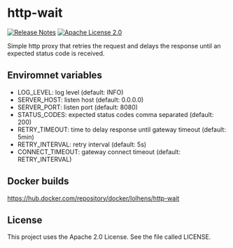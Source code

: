 # http-wait
[![Release Notes](https://img.shields.io/github/release/LolHens/http-wait.svg?maxAge=3600)](https://github.com/LolHens/http-wait/releases/latest)
[![Apache License 2.0](https://img.shields.io/github/license/LolHens/http-wait.svg?maxAge=3600)](https://www.apache.org/licenses/LICENSE-2.0)

Simple http proxy that retries the request and delays the response until an expected status code is received.

## Enviromnet variables
- LOG_LEVEL: log level (default: INFO)
- SERVER_HOST: listen host (default: 0.0.0.0)
- SERVER_PORT: listen port (default: 8080)
- STATUS_CODES: expected status codes comma separated (default: 200)
- RETRY_TIMEOUT: time to delay response until gateway timeout (default: 5min)
- RETRY_INTERVAL: retry interval (default: 5s)
- CONNECT_TIMEOUT: gateway connect timeout (default: RETRY_INTERVAL)

## Docker builds
https://hub.docker.com/repository/docker/lolhens/http-wait

## License
This project uses the Apache 2.0 License. See the file called LICENSE.
